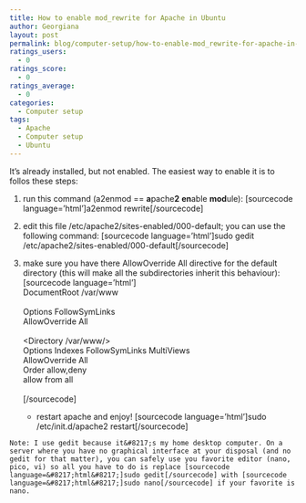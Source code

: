 ```yaml
---
title: How to enable mod_rewrite for Apache in Ubuntu
author: Georgiana
layout: post
permalink: blog/computer-setup/how-to-enable-mod_rewrite-for-apache-in-ubuntu/
ratings_users:
  - 0
ratings_score:
  - 0
ratings_average:
  - 0
categories:
  - Computer setup
tags:
  - Apache
  - Computer setup
  - Ubuntu
---
```

It&#8217;s already installed, but not enabled. The easiest way to enable it is to follos these steps:

  1. run this command (a2enmod == **a**pache**2** **en**able **mod**ule): [sourcecode language=&#8217;html&#8217;]a2enmod rewrite[/sourcecode]
  2. edit this file /etc/apache2/sites-enabled/000-default; you can use the following command: [sourcecode language=&#8217;html&#8217;]sudo gedit /etc/apache2/sites-enabled/000-default[/sourcecode]
  3. make sure you have there AllowOverride All directive for the default directory (this will make all the subdirectories inherit this behaviour):
    [sourcecode language=&#8217;html&#8217;]  
    DocumentRoot /var/www  
    <Directory />  
    Options FollowSymLinks  
    AllowOverride All  
    </Directory>  
    <Directory /var/www/>  
    Options Indexes FollowSymLinks MultiViews  
    AllowOverride All  
    Order allow,deny  
    allow from all  
    </Directory>  
    [/sourcecode] </li>

      * restart apache and enjoy! [sourcecode language=&#8217;html&#8217;]sudo /etc/init.d/apache2 restart[/sourcecode]</ol>

    Note: I use gedit because it&#8217;s my home desktop computer. On a server where you have no graphical interface at your disposal (and no gedit for that matter), you can safely use you favorite editor (nano, pico, vi) so all you have to do is replace [sourcecode language=&#8217;html&#8217;]sudo gedit[/sourcecode] with [sourcecode language=&#8217;html&#8217;]sudo nano[/sourcecode] if your favorite is nano.
